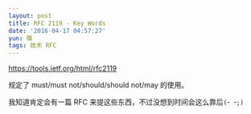```yaml
---
layout: post
title: RFC 2119 - Key Words
date: '2016-04-17 04:57:27'
yun: 篠
tags: 技术 RFC
---
```


https://tools.ietf.org/html/rfc2119

规定了 must/must not/should/should not/may 的使用。

我知道肯定会有一篇 RFC 来提这些东西，不过没想到时间会这么靠后`(ｰ ｰ;)`
